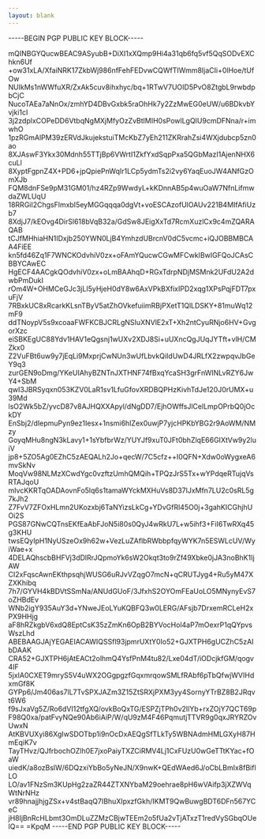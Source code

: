 ```yaml
---
layout: blank
---
```

-----BEGIN PGP PUBLIC KEY BLOCK-----

mQINBGYQucwBEAC9ASyubB+DiXI1xXQmp9Hi4a31qb6fq5vf5QqSODvEXChkn6Uf
+ow31xLA/XfaiNRK17ZkbWj986nfFehFEDvwCQWfTIWmm8IjaCIi+0lHoe/tUfOw
NUIkMs1nWWfuXR/ZxAk5cuv8ihxhyc/bq+1RTwV7UOID5PvO8ZtgbL9rwbdpbCjC
NucoTAEa7aNnOx/zmhYD4DBvGxbk5raOhHk7y2ZzMwEG0eUW/u6BDkvbYvjki1cI
3j2zdplxCOPeDD6VtbqNgMXjMfyOzZvBtlMIH0sPowlLgQIU9cmDFNna/r+imwhO
1pzRGmAlPM39zERVdJkujekstuiTMcKbZ7yEh211ZKRrahZsi4WXjdubcp5zn0ao
8XJAswF3Ykx30Mdnh55TTjBp6VWrtI1ZkfYxdSqpPxa5QGbMazI1AjenNHX6cuLl
8XyptFgpnZ4X+PD6+jpQpiePnWqIr1LCp5ydmTs2i2vy6YaqEuoJW4ANfGzOmXJb
FQM8dnFSe9pM31GM01/hz4RZp9WwdyL+kKDnnAB5p4wuOaW7NfnLifmwdaZWLUqU
18RRGiI2ChgsFlmxbI5eyMGGqqqa0dgVt+voESCAzofUlOAUv221B4MIfAfiUzb7
8XdjJ7/kEOvg4DirSl618bVqB32a/GdSw8JEigXxTd7RcmXuzlCx9c4mZQARAQAB
tCJfMHhiaHN1IDxjb250YWN0LjB4YmhzdUBrcnV0dC5vcmc+iQJOBBMBCAA4FiEE
kn5fd46Zq1F7WNCKOdvhiV0zx+oFAmYQucwCGwMFCwkIBwIGFQoJCAsCBBYCAwEC
HgECF4AACgkQOdvhiV0zx+oLmBAAhqD+RGxTdrpNDjMSMnk2UFdU2A2dwbPmDukI
rOm4W+OHMCeGJc3jLI5yHjeH0dY8w6AxVPkBXfixIPD2xqg1XPsPqjFDT7pxuFjV
7RBxkUC8xRcarkKLsnTByV5atZhOVkefuiimRBjPXetT1QlLDSKY+81muWq12mF9
ddTNoypV5s9xcoaaFWFKCBJCRLgNSIuXNVlE2xT+Xh2ntCyuRNjo6HV+GvgorXzc
eiSBKEgUC88Ydv1HAV1eQgsnj1wUXv2XDJ8Si+uUXncQgJUqJYTft+vlH/CMZkx0
Z2VuFBt6uw9y7jEqLi9MxprjCwNUn3wUfLbvkQiIdUwD4JRLfX2zwpqvJbGeY9q3
zurGEN9oDmg/YKeUIAhyBZNTnJXTHNF74fBxqYcaSH3grFnWINLvRZY6JwY4+SbM
qwI3JBRSyqxn053KZV0LaR1sv1LfuGfovXRDBQPHzKivhTdJe120J0rUMX+u39Md
lsO2Wk5bZ/yvcD87v8AJHQXXApyl/dNgDD7/EjhOWffsJlCelLmpOPrbQ0jOckDY
EnSbj2/dIepmuPyn9ez1Iesx+1nsmi6hIZex0uwjP7yjcHPKbYBG2r9AoWM/NMzy
GoyqMHu8ngN3kLavy1+1sYbfbrWz/YUYJf9xuT0JFt0bhZlqE66GIXtVw9y2luiV
jp8+5ZO5Ag0EZhC5zAEQALh2Jo+qecW/7C5cfz++I0QFN+Xdw0oWygxeA6mvSkNv
MoqVw98NLMzXCwdYgc0vzftzUmhQMQih+TPQzJrS5Tx+wYPdqeRTujqVsRTAJqoU
mIvcKKRTqOADAovnFo5lq6s1tamaWYckMXHuVs8D37lJxMfn7LU2c0sRL5g7kJh2
Z7FvV7ZFOxHLmn2UKozxbj6TaNYizsLkCg+YDvGfRl45O0j+3gahKICGhjhUOi2S
PGS87GNwCQTnsEKfEaAbFJoN5i80s0QyJ4wRkU7L+w5ihf3+FiI6TwRXq45g3KHU
twsEQyIpH1NyUSzeOx9h62w+VezLuZAflbRWbbpfqyWYK7n5ESWLcUV/WyiWae+x
4DELAQhscbBHFVj3dDlRrJQpmoYk6sW2Okqt3to9rZf49Xbke0jJA3noBhK1IjAW
CI2xFqscAwnEKthpsqhjWUSG6uRJvVZqgO7mcN+qCRUTJyg4+Ru5yM47XZXKhibq
7h7/GYVH4kBDVtSSmNa/ANUdGUoF/3JfxhS2OYOmFEaUoLO5MNynyEvS7oZHBdEv
WNb2igY935AuY3d+YNweJEoLYuKQBFQ3w0LERG/AFsjb7DrxemRCLeH2xPX9HHjg
aF8hRZkgbV6xdQ8EptCsK35zZmKn6OpB2BYVocHol4aP7mOexrP1qQYpvsWszLhd
ABEBAAGJAjYEGAEIACAWIQSSfl93jpmrUXtY0Io52+GJXTPH6gUCZhC5zAIbDAAK
CRA52+GJXTPH6jAtEACt2olhmQ4YsfPnM4tu82/Lxe04dT/iODcjkfGM/qogv4IF
5jxIA0CXET9mryS5V4uWX2OGgpgzfGqxmrqowSMLfRAbf6pTbQfwjWVIHdxmGf8K
GYPp6/Jm406as7lL7TvSPXJAZm3Z15ZtSRXjPXM3yy4SornyYTrBZ8B2JRqvt6W6
f9sJxaVg5Z/Ro6dVI12tfgXQ/ovkBoQxTG/ESPZjTPh0v2IlYb+rxZOjY7QCT69p
F98Q0xa/patFvyNQe90Ab6iAiP/W/qU9zM4F46PqmutjTTVR9g0qxJRYRZOvUwxN
AtKBVUXyi86XgIwSDOTbp1i9nOcDxAEQgSfTLkTy5WBNAdmHMLGXyH87HmEqiK7v
TayTHvz/QJfrbochOZlh0E7jxoPaiyTXZCiRMV4Lj1CxFUzU0wGeTTtKYac+fOaW
uiedK/a8ozBslW/6DQzxiYbBo5yNeJN/X9nwK+QEdWAed6J/oCbLBmIx8fBiflLO
LO/av1FNzSm3KUpHg2zaZR44ZTXNYbaM29oehrae8pH6wVAifp3jXZWVqWtNrNHz
vr89hnajjhjgZSx+v4stBaqQ7IBhuXIpxzfGkh/IKMT9QwBuwgBDT6DFn567YCeC
jH8IjBnRcHLbmt3OmDLuZZMzCBjwTEEm2o5fUa2vTjATxzT1redVySGbqOUelQ==
=KpqM
-----END PGP PUBLIC KEY BLOCK-----